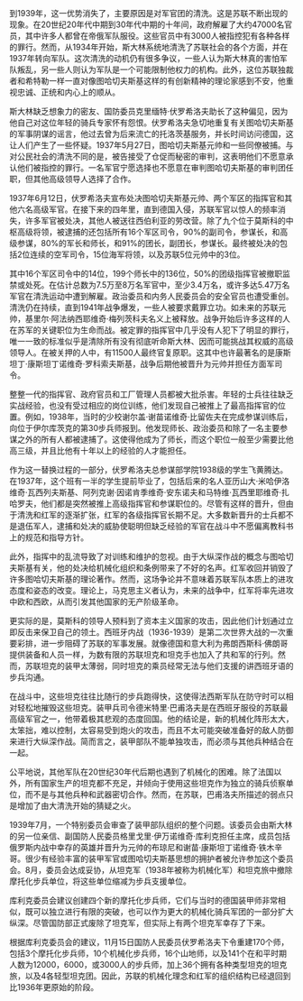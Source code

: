 到1939年，这一优势消失了，主要原因是对军官团的清洗。这是苏联不断出现的现象。在20世纪20年代中期到30年代中期的十年间，政府解雇了大约47000名官员，其中许多人都曾在帝俄军队服役。这些官员中有3000人被指控犯有各种各样的罪行。然而，从1934年开始，斯大林系统地清洗了苏联社会的各个方面，并在1937年转向军队。这次清洗的动机仍有很多争议，一些人认为斯大林真的害怕军队叛乱，另一些人则认为军队是一个可能限制他权力的机构。此外，这位苏联独裁者和希特勒一样一直对像图哈切夫斯基这样的有创新精神的理论家感到不安，他重视忠诚、正统和内心上的顺从。

斯大林缺乏想象力的密友、国防委员克里缅特·伏罗希洛夫助长了这种偏见，因为他自己对这位年轻的骑兵专家怀有怨恨。伏罗希洛夫急切地重复有关图哈切夫斯基的军事阴谋的谣言，他过去曾为后来流亡的托洛茨基服务，并长时间访问德国，这让人们产生了一些怀疑。1937年5月27日，图哈切夫斯基元帅和一些同僚被捕。与对公民社会的清洗不同的是，被告接受了仓促而秘密的审判，这表明他们不愿意承认他们被指控的罪行。一名军官宁愿选择也不愿意在审判图哈切夫斯基的审判团任职，但其他高级领导人选择了合作。

1937年6月12日，伏罗希洛夫宣布处决图哈切夫斯基元帅、两个军区的指挥官和其他六名高级军官。在接下来的四年里，直到德国入侵，苏联军官以惊人的频率消失，许多军官被处决，其他人被送往西伯利亚的劳改营。除了九个位于莫斯科的中枢高级将领，被逮捕的还包括所有16个军区司令，90%的副司令，参谋长，和高级参谋，80%的军长和师长，和91%的团长，副团长，参谋长。最终被处决的包括2位连续的空军司令，15位海军将领，以及苏联5位元帅中的3位。

其中16个军区司令中的14位，199个师长中的136位，50%的团级指挥官被撤职监禁或处死。在估计总数为7.5万至8万名军官中，至少3.4万名，或许多达5.47万名军官在清洗运动中遭到解雇。政治委员和内务人民委员会的安全官员也遭受重创。清洗仍在持续，直到1941年战争爆发，一些人被要求戴罪立功。如未来的苏联元帅，基里尔·阿法纳西耶维奇·梅列茨科夫名义上被释放。战争开始后许多这样的人在苏军的关键职位为生命而战。被定罪的指挥官中几乎没有人犯下了明显的罪行，唯一一致的标准似乎是清除所有没有彻底听命斯大林、因而可能挑战其权威的高级领导人。在被关押的人中，有11500人最终官复原职。这其中也许最著名的是康斯坦丁·康斯坦丁诺维奇·罗科索夫斯基，战争后期他被晋升为元帅并担任方面军司令。

整整一代的指挥官、政府官员和工厂管理人员都被大批杀害。年轻的士兵往往缺乏实战经验，也没有受过相应的岗位训练，他们发现自己被推上了最高指挥官的位置。例如，1938年，当时的少校谢尔盖·谢苗诺维奇·比留佐夫在完成参谋训练后，向位于伊尔库茨克的第30步兵师报到。他发现师长、政治委员和除了一名主要参谋之外的所有人都被逮捕了。这使得他成为了师长，而这个职位一般至少需要比他高三级，并且比他有十年以上的经验的人才能担任。

作为这一替换过程的一部分，伏罗希洛夫总参谋部学院1938级的学生飞黄腾达。在1937年，这个班有一半的学生提前毕业了，包括后来的名人亚历山大·米哈伊洛维奇·瓦西列夫斯基、阿列克谢·因诺肯季维奇·安东诺夫和马特维·瓦西里耶维奇·扎哈罗夫，他们都是突然被推上高级指挥官和参谋职位的。尽管有这样的晋升，但由于清洗和红军的逐渐扩张，红军的各级指挥官长期不足。大多数新晋升的士兵都不是退伍军人，逮捕和处决的威胁使聪明但缺乏经验的军官在战斗中不愿偏离教科书上的规范和指导方针。

此外，指挥中的乱流导致了对训练和维护的忽视。由于大纵深作战的概念与图哈切夫斯基有关，他的处决给机械化组织和条例带来了不好的名声。红军收回并销毁了许多图哈切夫斯基的理论著作。然而，这场争论并不意味着苏联军队本质上的进攻态度和姿态的改变。理论上，马克思主义者认为，未来的战争中，红军将率先进攻中欧和西欧，从而引发其他国家的无产阶级革命。

更实际的是，莫斯科的领导人预料到了资本主义国家的攻击，因此他们计划通过立即反击来保卫自己的领土。西班牙内战（1936-1939）是第二次世界大战的一次重要彩排，进一步阻碍了苏联的军事发展。就像德国和意大利为弗朗西斯科·佛朗哥提供装备和人员一样，为数有限的苏联坦克和坦克手也加入了共和军的行列。然而，苏联坦克的装甲太薄弱，同时坦克的乘员经常无法与他们支援的讲西班牙语的步兵沟通。

在战斗中，这些坦克往往比随行的步兵跑得快，这使得法西斯军队在防守时可以相对轻松地摧毁这些坦克。装甲兵司令德米特里·巴甫洛夫是在西班牙服役的苏联最高级军官之一，他带着极其悲观的态度回国。他的结论是，新的机械化阵形太大，太笨拙，难以控制，太容易受到炮火的攻击，而且不太可能突破准备好的敌人防御来进行大纵深作战。简而言之，装甲部队不能单独攻击，而必须与其他兵种结合在一起。

公平地说，其他军队在20世纪30年代后期也遇到了机械化的困难。除了法国以外，所有国家生产的坦克都不充足，并倾向于使用这些坦克作为独立的骑兵侦察单位，而不是与其他兵种和武器密切合作。然而，在苏联，巴甫洛夫所描述的弱点只是增加了由大清洗开始的猜疑之火。

1939年7月，一个特别委员会审查了装甲部队组织的整个问题。该委员会由斯大林的另一位亲信、副国防人民委员格里戈里·伊万诺维奇·库利克担任主席，成员包括俄罗斯内战中幸存的英雄并晋升为元帅的布琼尼和谢苗·康斯坦丁诺维奇·铁木辛哥。很少有经验丰富的装甲军官或图哈切夫斯基思想的拥护者被允许参加这个委员会。8月，委员会达成妥协，从坦克军（1938年被称为机械化军）和坦克旅中撤除摩托化步兵单位，将这些单位缩减为步兵支援单位。

库利克委员会建议创建四个新的摩托化步兵师，它们与当时的德国装甲师非常相似，既可以独立进行有限的突破，也可以作为更大的机械化骑兵军团的一部分扩大纵深。尽管国防部正式废除了坦克军，但实际上有两个坦克军幸存了下来。

根据库利克委员会的建议，11月15日国防人民委员伏罗希洛夫下令重建170个师，包括3个摩托化步兵师，10个机械化步兵师，16个山地师，以及141个在和平时期人数为12000，6000，或3000人的步兵师，加上36个拥有各种类型坦克的坦克旅，以及4各轻型坦克团。因此，苏联的机械化理念和红军的组织结构已经退回到比1936年更原始的阶段。
